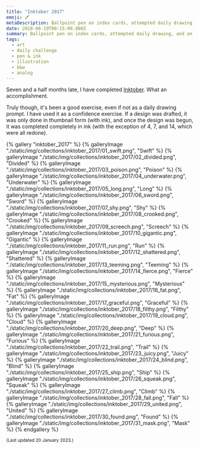 ```yaml
---
title: "Inktober 2017"
emoji: 🖊
metaDescription: Ballpoint pen on index cards, attempted daily drawing, and an exercise in certainty
date: 2018-06-19T00:15:00.000Z
summary: Ballpoint pen on index cards, attempted daily drawing, and an exercise in certainty
tags:
  - art
  - daily challenge
  - pen & ink
  - illustration
  - b&w
  - analog
---
```

Seven and a half months late, I have completed [Inktober](https://inktober.com/faq). What an accomplishment.

Truly though, it's been a good exercise, even if not as a daily drawing prompt. I have used it as a confidence exercise. If a design was drafted, it was only done in thumbnail form (with ink), and once the design was begun, it was completed completely in ink (with the exception of 4, 7, and 14, which were all redone).

{% gallery "inktober_2017" %}
{% galleryImage "./static/img/collections/inktober_2017/01_swift.png", "Swift" %}
{% galleryImage "./static/img/collections/inktober_2017/02_divided.png", "Divided" %}
{% galleryImage "./static/img/collections/inktober_2017/03_poison.png", "Poison" %}
{% galleryImage "./static/img/collections/inktober_2017/04_underwater.png", "Underwater" %}
{% galleryImage "./static/img/collections/inktober_2017/05_long.png", "Long" %}
{% galleryImage "./static/img/collections/inktober_2017/06_sword.png", "Sword" %}
{% galleryImage "./static/img/collections/inktober_2017/07_shy.png", "Shy" %}
{% galleryImage "./static/img/collections/inktober_2017/08_crooked.png", "Crooked" %}
{% galleryImage "./static/img/collections/inktober_2017/09_screech.png", "Screech" %}
{% galleryImage "./static/img/collections/inktober_2017/10_gigantic.png", "Gigantic" %}
{% galleryImage "./static/img/collections/inktober_2017/11_run.png", "Run" %}
{% galleryImage "./static/img/collections/inktober_2017/12_shattered.png", "Shattered" %}
{% galleryImage "./static/img/collections/inktober_2017/13_teeming.png", "Teeming" %}
{% galleryImage "./static/img/collections/inktober_2017/14_fierce.png", "Fierce" %}
{% galleryImage "./static/img/collections/inktober_2017/15_mysterious.png", "Mysterious" %}
{% galleryImage "./static/img/collections/inktober_2017/16_fat.png", "Fat" %}
{% galleryImage "./static/img/collections/inktober_2017/17_graceful.png", "Graceful" %}
{% galleryImage "./static/img/collections/inktober_2017/18_filthy.png", "Filthy" %}
{% galleryImage "./static/img/collections/inktober_2017/19_cloud.png", "Cloud" %}
{% galleryImage "./static/img/collections/inktober_2017/20_deep.png", "Deep" %}
{% galleryImage "./static/img/collections/inktober_2017/21_furious.png", "Furious" %}
{% galleryImage "./static/img/collections/inktober_2017/22_trail.png", "Trail" %}
{% galleryImage "./static/img/collections/inktober_2017/23_juicy.png", "Juicy" %}
{% galleryImage "./static/img/collections/inktober_2017/24_blind.png", "Blind" %}
{% galleryImage "./static/img/collections/inktober_2017/25_ship.png", "Ship" %}
{% galleryImage "./static/img/collections/inktober_2017/26_squeak.png", "Squeak" %}
{% galleryImage "./static/img/collections/inktober_2017/27_climb.png", "Climb" %}
{% galleryImage "./static/img/collections/inktober_2017/28_fall.png", "Fall" %}
{% galleryImage "./static/img/collections/inktober_2017/29_united.png", "United" %}
{% galleryImage "./static/img/collections/inktober_2017/30_found.png", "Found" %}
{% galleryImage "./static/img/collections/inktober_2017/31_mask.png", "Mask" %}
{% endgallery %}

<small>(Last updated 20 January 2023.)</small>